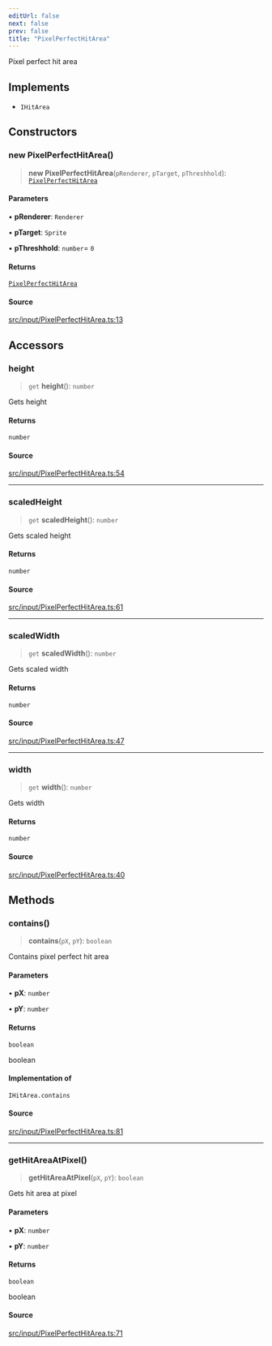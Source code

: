 ```yaml
---
editUrl: false
next: false
prev: false
title: "PixelPerfectHitArea"
---
```


Pixel perfect hit area

## Implements

- `IHitArea`

## Constructors

### new PixelPerfectHitArea()

> **new PixelPerfectHitArea**(`pRenderer`, `pTarget`, `pThreshhold`): [`PixelPerfectHitArea`](/api/classes/pixelperfecthitarea/)

#### Parameters

• **pRenderer**: `Renderer`

• **pTarget**: `Sprite`

• **pThreshhold**: `number`= `0`

#### Returns

[`PixelPerfectHitArea`](/api/classes/pixelperfecthitarea/)

#### Source

[src/input/PixelPerfectHitArea.ts:13](https://github.com/relishinc/dill-pixel/blob/543438455c9a47928084300159416186c2aa1095/src/input/PixelPerfectHitArea.ts#L13)

## Accessors

### height

> `get` **height**(): `number`

Gets height

#### Returns

`number`

#### Source

[src/input/PixelPerfectHitArea.ts:54](https://github.com/relishinc/dill-pixel/blob/543438455c9a47928084300159416186c2aa1095/src/input/PixelPerfectHitArea.ts#L54)

***

### scaledHeight

> `get` **scaledHeight**(): `number`

Gets scaled height

#### Returns

`number`

#### Source

[src/input/PixelPerfectHitArea.ts:61](https://github.com/relishinc/dill-pixel/blob/543438455c9a47928084300159416186c2aa1095/src/input/PixelPerfectHitArea.ts#L61)

***

### scaledWidth

> `get` **scaledWidth**(): `number`

Gets scaled width

#### Returns

`number`

#### Source

[src/input/PixelPerfectHitArea.ts:47](https://github.com/relishinc/dill-pixel/blob/543438455c9a47928084300159416186c2aa1095/src/input/PixelPerfectHitArea.ts#L47)

***

### width

> `get` **width**(): `number`

Gets width

#### Returns

`number`

#### Source

[src/input/PixelPerfectHitArea.ts:40](https://github.com/relishinc/dill-pixel/blob/543438455c9a47928084300159416186c2aa1095/src/input/PixelPerfectHitArea.ts#L40)

## Methods

### contains()

> **contains**(`pX`, `pY`): `boolean`

Contains pixel perfect hit area

#### Parameters

• **pX**: `number`

• **pY**: `number`

#### Returns

`boolean`

boolean

#### Implementation of

`IHitArea.contains`

#### Source

[src/input/PixelPerfectHitArea.ts:81](https://github.com/relishinc/dill-pixel/blob/543438455c9a47928084300159416186c2aa1095/src/input/PixelPerfectHitArea.ts#L81)

***

### getHitAreaAtPixel()

> **getHitAreaAtPixel**(`pX`, `pY`): `boolean`

Gets hit area at pixel

#### Parameters

• **pX**: `number`

• **pY**: `number`

#### Returns

`boolean`

boolean

#### Source

[src/input/PixelPerfectHitArea.ts:71](https://github.com/relishinc/dill-pixel/blob/543438455c9a47928084300159416186c2aa1095/src/input/PixelPerfectHitArea.ts#L71)
